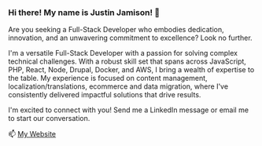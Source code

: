### Hi there! My name is Justin Jamison! 👋
Are you seeking a Full-Stack Developer who embodies dedication, innovation, and an unwavering commitment to excellence? Look no further.

I'm a versatile Full-Stack Developer with a passion for solving complex technical challenges. With a robust skill set that spans across JavaScript, PHP, React, Node, Drupal, Docker, and AWS, I bring a wealth of expertise to the table. My experience is focused on content management, localization/translations, ecommerce and data migration, where I've consistently delivered impactful solutions that drive results.

I'm excited to connect with you! Send me a LinkedIn message or email me to start our conversation.

📫 [My Website](https://jsquaredweb.netlify.app/)

<!--
**jamisonj/jamisonj** is a ✨ _special_ ✨ repository because its `README.md` (this file) appears on your GitHub profile.

Here are some ideas to get you started:

- 🔭 I’m currently working on ...
- 🌱 I’m currently learning ...
- 👯 I’m looking to collaborate on ...
- 🤔 I’m looking for help with ...
- 💬 Ask me about ...
- 📫 How to reach me: ...
- 😄 Pronouns: ...
- ⚡ Fun fact: ...
-->

